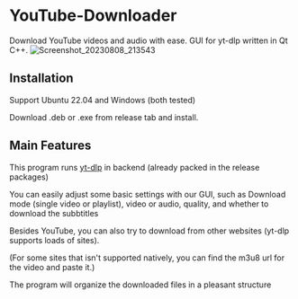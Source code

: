 # YouTube-Downloader
Download YouTube videos and audio with ease. GUI for yt-dlp written in Qt C++.
![Screenshot_20230808_213543](https://github.com/yzu1103309/YouTube-Downloader/assets/97399678/b2c9fc16-60ea-4bb9-a267-098b40186bbe)

## Installation

Support Ubuntu 22.04 and Windows (both tested)

Download .deb or .exe from release tab and install.

## Main Features

This program runs [yt-dlp](https://github.com/yt-dlp/yt-dlp) in backend (already packed in the release packages)

You can easily adjust some basic settings with our GUI, such as Download mode (single video or playlist), video or audio, quality, and whether to download the subbtitles

Besides YouTube, you can also try to download from other websites (yt-dlp supports loads of sites).

(For some sites that isn't supported natively, you can find the m3u8 url for the video and paste it.)

The program will organize the downloaded files in a pleasant structure

